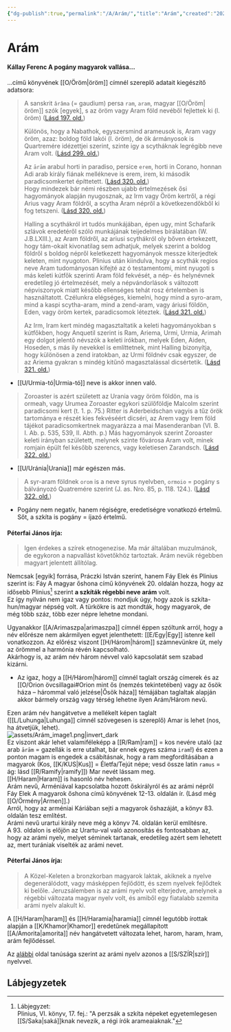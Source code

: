 ```yaml
---
{"dg-publish":true,"permalink":"/A/Arám/","title":"Arám","created":"2023-10-20T06:58","updated":"2024-10-22T22:19"}
---
```



# Arám

#### Kállay Ferenc A pogány magyarok vallása...  

...című könyvének [[O/Öröm\|öröm]] címnél szereplő adatait kiegészítő adatsora:  
> A sanskrit `ârâma` (= gaudium) persa `ram`, `aram`, magyar [[O/Öröm\|öröm]] szók \[egyek\], s az öröm vagy Aram föld nevéből fejlettek ki (l. öröm) ([Lásd 197. old.](zotero://open-pdf/library/items/DFI47XPY?page=197&annotation=2I2HGFZV))  
> 
> Különös, hogy a Nabathok, egyszersmind arameusok is, Aram vagy öröm, azaz: boldog föld lakói (l. öröm), de ök ármányosok is Quartremére idézettjei szerint, szinte igy a scytháknak legrégibb neve Aram volt. ([Lásd 299. old.](zotero://open-pdf/library/items/DFI47XPY?page=299&annotation=PAZHN6QT))  
> 
> Az `ārām` arabul horti in paradiso, persice `erem`, horti in Corano, honnan Adi arab király fiának mellékneve is erem, irem, ki második paradicsomkertet építtetett. ([Lásd 320. old.](zotero://open-pdf/library/items/DFI47XPY?page=320&annotation=ZIEVM3V6))  
> Hogy mindezek bár némi részben ujabb értelmezések ősi hagyományok alapján nyugosznak, az Irm vagy Öröm kertről, a régi Arius vagy Aram földről, a scytha Aram népről a következendőkből ki fog tetszeni. ([Lásd 320. old.](zotero://open-pdf/library/items/DFI47XPY?page=320&annotation=SQR7JZIX))
> 
> Halling a scythákról irt tudós munkájában, épen ugy, mint Schafarik szlávok eredetéről szóló munkájának teijedelmes bírálatában (W. J.B.LXIII.), az Aram földről, az ariusi scythákról oly bőven értekezett, hogy tám-okait kivonatilag sem adhatjuk, melyek szerint a boldog földről s boldog népről keletkezett hagyományok messze kiterjedtek keleten, mint nyugoton. Plinius után kiindulva, hogy a scythák regios neve Aram tudományosan kifejté az ó testamentomi, mint nyugoti s más keleti kútfők szerinti Aram föld fekvését, a nép- és helynévnek eredetileg jó értelmezését, mely a népvándorlások s változott népviszonyok miatt később ellenséges tehát rosz értelemben is használtatott. Czélunkra elégséges, kiemelni, hogy mind a syro-aram, mind a kaspi scytha-aram, mind a zend-aram, vagy áriusi földön, Eden, vagy öröm kertek, paradicsomok léteztek. ([Lásd 321. old.](zotero://open-pdf/library/items/DFI47XPY?page=321&annotation=4BKZ5GUR))
> 
> Az Irm, Iram kert mindég magasztaltatik a keleti hagyományokban s kútfőkben, hogy Anquetil szerint is Ram, Ariema, Urmi, Urmia, Arimah egy dolgot jelentő névszók a keleti írókban, melyek Eden, Aiden, Hoseden, s más ily nevekkel is említtetnek, mint Halling bizonyítja, hogy különösen a zend iratokban, az Urmi földnév csak egyszer, de az Ariema gyakran s mindég kitűnő magasztalással dicsértetik. ([Lásd 321. old.](zotero://open-pdf/library/items/DFI47XPY?page=321&annotation=Y3CWU34A))  
- [[U/Urmia-tó\|Urmia-tó]] neve is akkor innen való.

> Zoroaster is azért született az Urania vagy öröm földön, ma is ormeah, vagy Urumea Zoroaster egykori szülőföldje Malcolm szerint paradicsomi kert (t. 1. p. 75.) Ritter is Aderbeidschan vagyis a tűz örök tartománya e részét kies fekvéséért dicséri, az Arem vagy Irem föld tájékot paradicsomkertnek magyarázza a mai Masenderanban (VI. B. I. Ab. p. 535, 539, II. Abth. p.) Más hagyományok szerint Zoroaster keleti irányban született, melynek szinte fővárosa Aram volt, minek romjain épült fel később szerencs, vagy keletiesen Zarandsch. ([Lásd 322. old.](zotero://open-pdf/library/items/DFI47XPY?page=322&annotation=G6XIWZ66))  
- [[U/Uránia\|Urania]] már egészen más.

> A syr-aram földnek `orom` is a neve syrus nyelvben, `ormoio` = pogány s bálványozó Quatremére szerint (J. as. Nro. 85, p. 118. 124.). ([Lásd 322. old.](zotero://open-pdf/library/items/DFI47XPY?page=322&annotation=EHFJIED9))  
- Pogány nem negatív, hanem régiségre, eredetiségre vonatkozó értelmű. Sőt, a szkíta is pogány = íjazó értelmű.

#### Péterfai János írja:

> Igen érdekes a szírek etnogenezise. Ma már általában muzulmánok, de egykoron a napvallást követőkhöz tartoztak. Arám nevük régebben magyart jelentett állítólag.  

Nemcsak \[egyik\] forrása, Práczki István szerint, hanem Fáy Elek és Plinius szerint is: Fáy A magyar őshona című könyvének 20. oldalán hozza, hogy az idősebb Plinius[^1] szerint **a szkíták régebbi neve arám** volt.  
Ez így nyilván nem igaz vagy pontos: mondjuk úgy, hogy azok is szkíta-hun/magyar népség volt. A türkökre is azt mondták, hogy magyarok, de még több száz, több ezer népre lehetne mondani.  

Ugyanakkor [[A/Arimaszpa\|arimaszpa]] címnél éppen szóltunk arról, hogy a név előrésze nem akármilyen egyet jelenthetett: [[E/Egy\|Egy]] istenre kell vonatkozzon. Az előrész viszont [[H/Három\|három]] számnevünkre üt, mely az örömmel a harmónia révén kapcsolható.  
Akárhogy is, az arám név három névvel való kapcsolatát sem szabad kizárni.  
- Az igaz, hogy a [[H/Három\|három]] címnél taglalt ország címerek és az [[O/Orion övcsillagai#Orion mint ős (nemzés tekintetében) vagy az ősök háza – hárommal való jelzése\|Ősök háza]] témájában taglaltak alapján akkor bármely ország vagy térség lehetne ilyen Arám/Három nevű.

Ezen arám név hangátvetve a mellékelt képen taglalt ([[L/Luhunga\|Luhunga]] címnél szövegesen is szereplő) Amar is lehet (nos, ha átvetjük, lehet).  
![assets/Arám_image1.png|invert_dark](/img/user/A/assets/Ar%C3%A1m_image1.png)  
Ez viszont akár lehet valamiféleképp a [[R/Ram\|ram]] = kos nevére utaló (az arab `ārām` = gazellák is erre utalhat, bár ennek egyes száma `iram`!) és ezen a ponton magam is engedek a csábításnak, hogy a ram megfordításában a magyarok (Kos, [[K/KUS\|Kus]] = Életfa/Tejút népe; vesd össze latin `ramus` = ág: lásd [[R/Ramify\|ramify]]) Mar nevét lássam meg.  
[[H/Haram\|Haram]] is hasonló név hehesen.  
Arám nevű, Arméniával kapcsolatba hozott őskirályról és az arámi népről Fáy Elek A magyarok őshona című könyvének 12-13. oldalán ír. (Lásd még [[O/Örmény\|Armen]].)  
Arról, hogy az arméniai Káriában sejti a magyarok őshazáját, a könyv 83. oldalán tesz említést.  
Arámi nevű urartui király neve még a könyv 74. oldalán kerül említésre.  
A 93. oldalon is előjön az Urartu-val való azonosítás és fontosabban az, hogy az arámi nyelv, melyet séminek tartanak, eredetileg azért sem lehetett az, mert turániak viselték az arámi nevet.  

#### Péterfai János írja:

> A Közel-Keleten a bronzkorban magyarok laktak, akiknek a nyelve degenerálódott, vagy másképpen fejlődött, és szem nyelvek fejlődtek ki belőle. Jeruzsálemben is az arámi nyelv volt elterjedve, amelynek a régebbi változata magyar nyelv volt, és amiből egy fiatalabb szemita arámi nyelv alakult ki.  

A [[H/Haram\|haram]] és [[H/Haramia\|haramia]] címnél legutóbb írottak alapján a [[K/Khamor\|Khamor]] eredetűnek megállapított [[A/Amorita\|amorita]] név hangátvetett változata lehet, harom, haram, hram, arám fejlődéssel.  

Az [alábbi](https://en.m.wikipedia.org/wiki/Aramaic_language) oldal tanúsága szerint az arámi nyelv azonos a [[S/SZÍR\|szír]] nyelvvel.  



## Lábjegyzetek

[^1]: Lábjegyzet:  
Plinius, VI. könyv, 17. fej.: "A perzsák a szkíta népeket egyetemlegesen [[S/Saka\|saká]]knak nevezik, a régi írók arameaiaknak."  